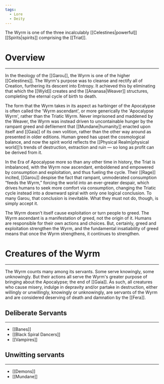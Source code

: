 ```yaml
---
tags:
  - Lore
  - Deity
---
```

The Wyrm is one of the three incalculably [[Celestines|powerful]] [[Spirits|spirits]] comprising the [[Triat]].
# Overview
---
In the theology of the [[Garou]], the Wyrm is one of the higher [[Celestines]]. The Wyrm's purpose was to cleanse and rectify all of Creation, furthering its descent into Entropy. It achieved this by eliminating that which the [[Wyld]] creates and the [[Ananasa|Weaver]] structures, completing the eternal cycle of birth to death.

The form that the Wyrm takes in its aspect as harbinger of the Apocalypse is often called the 'Wyrm ascendant', or more generically the 'Apocalypse Wyrm', rather than the Triatic Wyrm. Never imprisoned and maddened by the Weaver, the Wyrm was instead driven to uncontainable hunger by the rampant greed and defilement that [[Mundane|humanity]] enacted upon itself and [[Gaia]] of its own volition, rather than the other way around as presented in older editions. Human greed has upset the cosmological balance, and now the spirit world reflects the [[Physical Realm|physical world]]’s trends of destruction, extraction and ruin — so long as profit can be derived from it.

In the Era of Apocalypse more so than any other time in history, the Triat is imbalanced, with the Wyrm now ascendant, emboldened and empowered by consumption and exploitation, and thus fueling the cycle. Their [[Rage]] incited, [[Garou]] despise the fact that rampant, unmoderated consumption “feeds the Wyrm,” forcing the world into an ever-greater despair, which drives humans to seek more comfort via consumption, changing the Triatic cycle instead into a downward spiral with only one logical conclusion. To many Garou, that conclusion is inevitable. What they must not do, though, is simply accept it. 

The Wyrm doesn’t itself cause exploitation or turn people to greed. The Wyrm ascendant is a manifestation of greed, not the origin of it. Humans are responsible for their own actions and choices. But, certainly, greed and exploitation strengthen the Wyrm, and the fundamental insatiability of greed means that once the Wyrm strengthens, it continues to strengthen.
# Creatures of the Wyrm
---
The Wyrm counts many among its servants. Some serve knowingly, some unknowingly. But their actions all serve the Wyrm's greater purpose of bringing about the Apocalypse; the end of [[Gaia]]. As such, all creatures who cause misery, indulge in depravity and/or partake in destruction, either willingly or unwillingly, knowingly or unknowingly, are servants of the Wyrm and are considered deserving of death and damnation by the [[Fera]].
## Deliberate Servants
---
- [[Banes]]
- [[Black Spiral Dancers]]
- [[Vampires]]
## Unwitting servants
---
- [[Demons]]
- [[Mundane]]